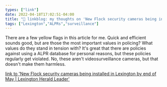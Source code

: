 ```yaml
---
types: ["link"]
date: 2022-04-18T17:02:51-04:00
title: "🔗 linkblog: my thoughts on 'New Flock security cameras being installed in Lexington by end of May | Lexington Herald Leader'"
tags: ["Lexington","ALPRs","surveillance"]
---
```

There are a few yellow flags in this article for me. Quick and efficient sounds good, but are those the most important values in policing? What values do they stand in tension with? It's great that there are policies against using a ALPR database for personal reasons, but these policies regularly get violated. No, these aren't videosurveillance cameras, but that doesn't make them harmless.
 
[link to 'New Flock security cameras being installed in Lexington by end of May | Lexington Herald Leader'](https://www.kentucky.com/news/local/crime/article260457097.html)
